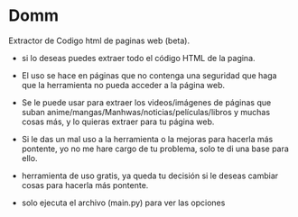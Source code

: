 # Domm
Extractor de Codigo html de paginas web (beta). 

- si lo deseas puedes extraer todo el código HTML de la pagina.


- El uso se hace en páginas que no contenga una seguridad que haga que la herramienta no pueda acceder a la página web.


- Se le puede usar para extraer los videos/imágenes de páginas que suban anime/mangas/Manhwas/noticias/películas/libros y muchas cosas más, y lo quieras extraer para tu página web.


- Si le das un mal uso a la herramienta o la mejoras para hacerla más pontente, yo no me hare cargo de tu problema, solo te di una base para ello.


- herramienta de uso gratis, ya queda tu decisión si le deseas cambiar cosas para hacerla más pontente.


 - solo ejecuta el archivo (main.py) para ver las opciones
